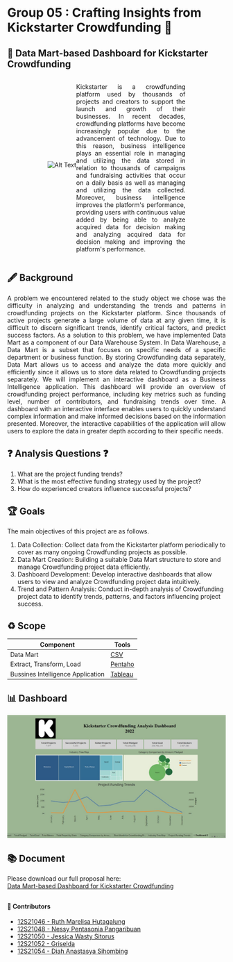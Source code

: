 # Group 05 : Crafting Insights from Kickstarter Crowdfunding 🚀

## 📑 Data Mart-based Dashboard for Kickstarter Crowdfunding
<div style="display: flex; align-items: center; justify-content: center;">
  <div style="max-width: 50%; text-align: center;">
    <img src="https://miro.medium.com/v2/resize:fit:1200/1*LNYoFhpDbv8wDsosUtx2vQ.jpeg" alt="Alt Text" style="width: 35%; height: auto; margin: 0 auto 15px auto;" />
  </div>
  <div style="max-width: 50%;">
    <p align="justify">
      Kickstarter is a crowdfunding platform used by thousands of projects and creators to support the launch and growth of their businesses. In recent decades, crowdfunding platforms have become increasingly popular due to the advancement of technology. Due to this reason, business intelligence plays an essential role in managing and utilizing the data stored in relation to thousands of campaigns and fundraising activities that occur on a daily basis as well as managing and utilizing the data collected. Moreover, business intelligence improves the platform's performance, providing users with continuous value added by being able to analyze acquired data for decision making and analyzing acquired data for decision making and improving the platform's performance.
    </p>
  </div>
</div>

## 🖋️ Background
<p align="justify">A problem we encountered related to the study object we chose was the difficulty in analyzing and understanding the trends and patterns in crowdfunding projects on the Kickstarter platform. Since thousands of active projects generate a large volume of data at any given time, it is difficult to discern significant trends, identify critical factors, and predict success factors. As a solution to this problem, we have implemented Data Mart as a component of our Data Warehouse System. In Data Warehouse, a Data Mart is a subset that focuses on specific needs of a specific department or business function. By storing Crowdfunding data separately, Data Mart allows us to access and analyze the data more quickly and efficiently since it allows us to store data related to Crowdfunding projects separately. We will implement an interactive dashboard as a Business Intelligence application. This dashboard will provide an overview of crowdfunding project performance, including key metrics such as funding level, number of contributors, and fundraising trends over time. A dashboard with an interactive interface enables users to quickly understand complex information and make informed decisions based on the information presented. Moreover, the interactive capabilities of the application will allow users to explore the data in greater depth according to their specific needs. <p align="justify">

## ❓ Analysis Questions ❓
1. What are the project funding trends?
2. What is the most effective funding strategy used by the project?
3. How do experienced creators influence successful projects?

## 🏆 Goals
The main objectives of this project are as follows.
1. Data Collection: Collect data from the Kickstarter platform periodically to cover as many ongoing Crowdfunding projects as possible.
2. Data Mart Creation: Building a suitable Data Mart structure to store and manage Crowdfunding project data efficiently.
3. Dashboard Development: Develop interactive dashboards that allow users to view and analyze Crowdfunding project data intuitively.
4. Trend and Pattern Analysis: Conduct in-depth analysis of Crowdfunding project data to identify trends, patterns, and factors influencing project success.

## ♻️ Scope
<p align="justify">
  
| Component           | Tools                                                              |
| ----------------- | ------------------------------------------------------------------ |
| Data Mart | <a href="https://www.json.org/](https://www.bigcommerce.com/glossary/what-csv-file-and-what-does-it-mean-my-ecommerce-business/)">CSV</a>|
| Extract, Transform, Load |<a href="https://pentaho.com/#">Pentaho</a>| Pentaho Data Integration |
| Bussines Intelligence Application | <a href="https://www.tableau.com/">Tableau</a>| 

<p align="justify">

## 📊 Dashboard
![Deskripsi Gambar](https://raw.githubusercontent.com/Griselda20/Kickstarter-Data-Mart-and-Dashboard-Group-05/main/Dashboard/Dashboard.jpg)

## 📚 Document
Please download our full proposal here:<br>
[Data Mart-based Dashboard for Kickstarter Crowdfunding](https://github.com/Griselda20/Kickstarter-Data-Mart-and-Dashboard-Group-05/blob/main/Doc/laporan-proyek-dwbi-g5.pdf)

## 

#### 👥 Contributors

 - [12S21046 - Ruth Marelisa Hutagalung](https://github.com/RuthHutagalung)
 - [12S21048 - Nessy Pentasonia Pangaribuan](https://github.com/NessyPangaribuan)
 - [12S21050 - Jessica Wasty Sitorus](https://github.com/Jessicasitorus)
 - [12S21052 - Griselda](https://github.com/Griselda20)
 - [12S21054 - Diah Anastasya Sihombing](https://github.com/diahanastasya22)


